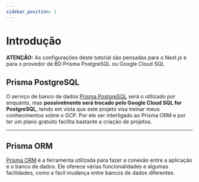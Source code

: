 ```yaml
---
sidebar_position: 1
---
```


# Introdução

**ATENÇÃO:** As configurações deste tutorial são pensadas para o Next.js e para o provedor de BD Prisma PostgreSQL ou Google Cloud SQL

## Prisma PostgreSQL

O serviço de banco de dados [Prisma PostgreSQL](https://www.prisma.io/postgres) será o utilizado por enquanto, mas **possívelmente será trocado pelo Google Cloud SQL for PostgreSQL**, tendo em vista que este projeto visa treinar meus conhecimentos sobre o GCP. Por ele ser interligado ao Prisma ORM e por ter um plano gratuito facilita bastante a criação de projetos.

---
## Prisma ORM

[Prisma ORM](https://www.prisma.io/orm) é a ferramenta utilizada para fazer a conexão entre a aplicação e o banco de dados. Ele oferece várias funcionalidades e algumas facilidades, como a fácil mudança entre bancos de dados diferentes.